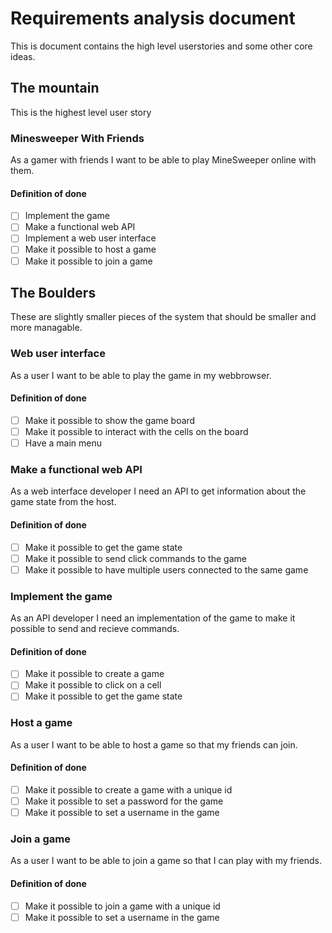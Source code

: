 # Requirements analysis document

This is document contains the high level userstories and some other core ideas.

## The mountain

This is the highest level user story

### Minesweeper With Friends

As a gamer with friends I want to be able to play MineSweeper online with them.

#### Definition of done

- [ ] Implement the game
- [ ] Make a functional web API
- [ ] Implement a web user interface
- [ ] Make it possible to host a game
- [ ] Make it possible to join a game

## The Boulders

These are slightly smaller pieces of the system that should be smaller and more managable.

### Web user interface

As a user I want to be able to play the game in my webbrowser.

#### Definition of done

- [ ] Make it possible to show the game board
- [ ] Make it possible to interact with the cells on the board
- [ ] Have a main menu

### Make a functional web API

As a web interface developer I need an API to get information about the game state from the host.

#### Definition of done

- [ ] Make it possible to get the game state
- [ ] Make it possible to send click commands to the game
- [ ] Make it possible to have multiple users connected to the same game

### Implement the game

As an API developer I need an implementation of the game to make it possible to send and recieve commands.

#### Definition of done

- [ ] Make it possible to create a game
- [ ] Make it possible to click on a cell
- [ ] Make it possible to get the game state

### Host a game

As a user I want to be able to host a game so that my friends can join.

#### Definition of done

- [ ] Make it possible to create a game with a unique id
- [ ] Make it possible to set a password for the game
- [ ] Make it possible to set a username in the game

### Join a game

As a user I want to be able to join a game so that I can play with my friends.

#### Definition of done

- [ ] Make it possible to join a game with a unique id
- [ ] Make it possible to set a username in the game
